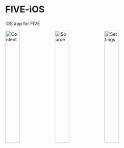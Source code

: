 # FIVE-iOS
iOS app for FIVE

<div>
    <img src="https://github.com/user-attachments/assets/0b7b2f40-115e-457b-b8b7-9f2ca474b5f8" alt="Content" width="30%" />
    <img src="https://github.com/user-attachments/assets/9b65ede4-49cb-4d74-9191-c07918d46422" alt="Source" width="30%" />
    <img src="https://github.com/user-attachments/assets/30d30815-5966-434b-bdbe-703213be6b46" alt="Settings" width="30%" />
</div>
